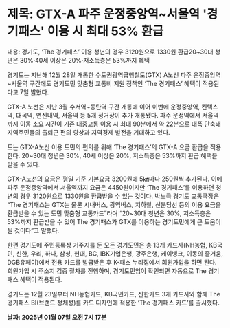 # **제목: GTX-A 파주 운정중앙역~서울역 '경기패스' 이용 시 최대 53% 환급**

  내용: 경기도, ‘The 경기패스’ 이용 청년의 경우 3120원으로 1330원 환급20~30대 청년은 30%·40세 이상은 20%·저소득층은 53%까지 혜택

경기도는 지난해 12월 28일 개통한 수도권광역급행철도(GTX) A노선 파주 운정중앙역~서울역 구간에도 경기도민 맞춤형 교통비 지원 정책인 ‘The 경기패스’ 혜택이 적용된다고 7일 밝혔다.

GTX-A 노선은 지난 3월 수서역~동탄역 구간 개통에 이어 이번에 운정중앙역, 킨텍스역, 대곡역, 연신내역, 서울역 등 5개 정거장이 추가 개통됐다. 파주 운정역에서 서울역까지 이동 소요 시간이 기존 대중교통 이용 시 최대 90분에서 약 22분으로 대폭 단축돼 지역주민들의 출퇴근 편의 향상과 지역경제 발전을 기대하고 있다.

도는 GTX-A노선 이용 도민의 편의를 위해 ‘The 경기패스’의 GTX-A 요금 환급을 적용한다. 20~30대 청년은 30%, 40세 이상은 20%, 저소득층은 53%까지 환급 혜택을 받을 수 있다.

GTX-A노선의 요금은 평일 기준 기본요금 3200원에 5㎞마다 250원씩 추가된다. 이에 파주 운정중앙역에서 서울역까지 요금은 4450원이지만 ‘The 경기패스’를 이용하면 청년의 경우 3120원으로 1330원을 환급받을 수 있는 것이다.
박노극 경기도 교통국장은 “The 경기패스는 GTX는 물론 시내버스, 광역버스, 지하철, 신분당선 등의 이용 요금을 환급받을 수 있는 도민 맞춤형 교통카드”라며 “20~30대 청년은 30%, 저소득층은 53%까지 환급받을 수 있어 The 경기패스가 GTX를 이용하는 경기도민에게 큰 도움이 될 것이다”고 말했다.

한편 경기도에 주민등록상 거주지를 둔 모든 경기도민은 총 13개 카드사(NH농협, KB국민, 신한, 우리, 하나, 삼성, 현대, BC, IBK기업은행, 광주은행, 케이뱅크, 이동의 즐거움, DGB유페이)에서 전용 카드를 발급받은 후 K-패스 누리집에서 회원가입을 하면 된다. 회원가입 시 주소지 검증 절차를 진행하며, 경기도민임이 확인되면 자동으로 The 경기패스 혜택이 적용된다.

경기도는 12월 23일부터 NH농협카드, KB국민카드, 신한카드 3개 카드사와 함께 The 경기패스 BI(브랜드 정체성)를 카드 디자인에 적용한 ‘The 경기패스 카드’를 출시했다.

  **날짜: 2025년 01월 07일 오전 7시 17분**
